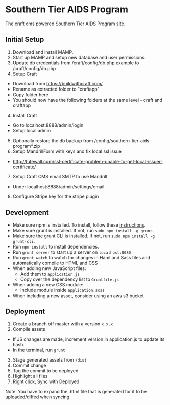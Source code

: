 Southern Tier AIDS Program
============

The craft cms powered Southern Tier AIDS Program site.

Initial Setup
-----------
1. Download and install MAMP.
2. Start up MAMP and setup new database and user permissions.
2. Update db credentials from /craft/config/db.php.example to /craft/config/db.php
3. Setup Craft
  * Download from https://buildwithcraft.com/
  * Rename as extracted folder to "craftapp"
  * Copy folder here
  * You should now have the following folders at the same level - craft and craftapp
4. Install Craft
  * Go to localhost:8888/admin/login
  * Setup local admin
5. Optionally restore the db backup from /config/southern-tier-aids-program*.zip
6. Setup MandrillForm with keys and fix local ssl issue
  * http://tutewall.com/ssl-certificate-problem-unable-to-get-local-issuer-certificate/
7. Setup Craft CMS email SMTP to use Mandrill
  * Under localhost:8888/admin/settings/email
8. Configure Stripe key for the stripe plugin

Development
-----------
* Make sure npm is installed. To install, follow these [instructions](https://docs.npmjs.com/getting-started/installing-node).
* Make sure grunt is installed. If not, run `sudo npm install -g grunt`.
* Make sure the grunt CLI is installed. If not, run `sudo npm install -g grunt-cli`.
* Run `npm install` to install dependencies.
* Run `grunt server` to start up a server on `localhost:8080`
* Run `grunt watch` to watch for changes in Haml and Sass files and automatically compile to HTML and CSS
* When adding new JavaScript files:
  * Add them to ` application.js `
  * Copy over the dependency list to ` Gruntfile.js `
* When adding a new CSS module:
  * Include module inside ` application.scss `
* When including a new asset, consider using an aws s3 bucket

Deployment
-----------
1. Create a branch off master with a version ` x.x.x `
2. Compile assets
  * If JS changes are made, increment version in application.js to update its hash.
  * In the terminal, run ` grunt `
3. Stage generated assets from ` /dist `
4. Commit change
5. Tag the commit to be deployed
6. Highlight all files
7. Right click, Sync with Deployed

Note: You have to expand the .html file that is generated for it to be uploaded/diffed when syncing.
